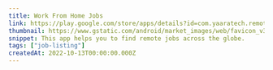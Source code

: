 ```yaml
---
title: Work From Home Jobs
link: https://play.google.com/store/apps/details?id=com.yaaratech.remote.jobs
thumbnail: https://www.gstatic.com/android/market_images/web/favicon_v3.ico
snippet: This app helps you to find remote jobs across the globe.
tags: ["job-listing"]
createdAt: 2022-10-13T00:00:00.000Z
---
```

